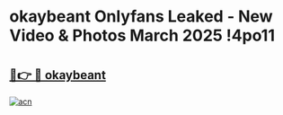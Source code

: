 # okaybeant Onlyfans Leaked - New Video & Photos March 2025 !4po11

# <h2><a href="https://95hoj4.iuczelnia.edu.pl?title=okaybeant&ref=4po11">🔗👉 🔴 okaybeant</a></h2>

[![acn](https://github.com/user-attachments/assets/0f9c940e-d8b0-45ae-aac7-cd30a18b3e1c)](https://95hoj4.iuczelnia.edu.pl?title=okaybeant&ref=4po11)

